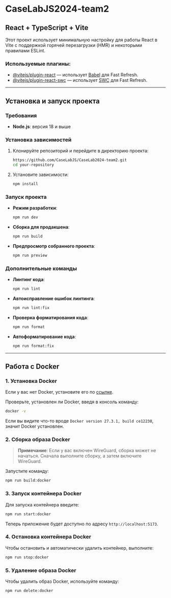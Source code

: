 # CaseLabJS2024-team2

## React + TypeScript + Vite

Этот проект использует минимальную настройку для работы React в Vite с поддержкой горячей перезагрузки (HMR) и некоторыми правилами ESLint.

### Используемые плагины:

- [@vitejs/plugin-react](https://github.com/vitejs/vite-plugin-react/blob/main/packages/plugin-react/README.md) — использует [Babel](https://babeljs.io/) для Fast Refresh.
- [@vitejs/plugin-react-swc](https://github.com/vitejs/vite-plugin-react-swc) — использует [SWC](https://swc.rs/) для Fast Refresh.

---

## Установка и запуск проекта

### Требования

- **Node.js**: версия 18 и выше

### Установка зависимостей

1. Клонируйте репозиторий и перейдите в директорию проекта:

   ```bash
   https://github.com/CaseLabJS/CaseLab2024-team2.git
   cd your-repository
   ```

2. Установите зависимости:

   ```bash
   npm install
   ```

### Запуск проекта

- **Режим разработки**:

  ```bash
  npm run dev
  ```

- **Сборка для продакшена**:

  ```bash
  npm run build
  ```

- **Предпросмотр собранного проекта**:

  ```bash
  npm run preview
  ```

### Дополнительные команды

- **Линтинг кода**:

  ```bash
  npm run lint
  ```

- **Автоисправление ошибок линтинга**:

  ```bash
  npm run lint:fix
  ```

- **Проверка форматирования кода**:

  ```bash
  npm run format
  ```

- **Автоформатирование кода**:

  ```bash
  npm run format:fix
  ```

---

## Работа с Docker

### 1. Установка Docker

Если у вас нет Docker, установите его по [ссылке](https://www.docker.com/get-started/).

Проверьте, установлен ли Docker, введя в консоль команду:

```bash
docker -v
```

Если вы видите что-то вроде `Docker version 27.3.1, build ce12230`, значит Docker установлен.

### 2. Сборка образа Docker

> **Примечание**: Если у вас включен WireGuard, сборка может не начаться. Сначала выполните сборку, а затем включите WireGuard.

Запустите команду:

```bash
npm run build:docker
```

### 3. Запуск контейнера Docker

Для запуска контейнера введите:

```bash
npm run start:docker
```

Теперь приложение будет доступно по адресу `http://localhost:5173`.

### 4. Остановка контейнера Docker

Чтобы остановить и автоматически удалить контейнер, выполните:

```bash
npm run stop:docker
```

### 5. Удаление образа Docker

Чтобы удалить образ Docker, используйте команду:

```bash
npm run delete:docker
```

